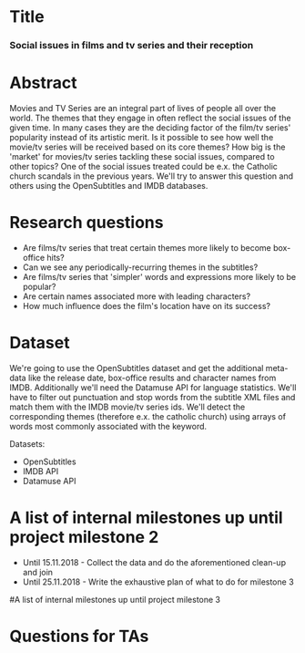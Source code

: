 # Title
### Social issues in films and tv series and their reception

# Abstract
Movies and TV Series are an integral part of lives of people all over the world. The themes that they engage in often reflect the social issues of the given time. In many cases they are the deciding factor of the film/tv series' popularity instead of its artistic merit. Is it possible to see how well the movie/tv series will be received based on its core themes? How big is the 'market' for movies/tv series tackling these social issues, compared to other topics? One of the social issues treated could be e.x. the Catholic church scandals in the previous years. We'll try to answer this question and others using the OpenSubtitles and IMDB databases.

# Research questions
* Are films/tv series that treat certain themes more likely to become box-office hits?
* Can we see any periodically-recurring themes in the subtitles?
* Are films/tv series that 'simpler' words and expressions more likely to be popular?
* Are certain names associated more with leading characters?
* How much influence does the film's location have on its success?

# Dataset
We're going to use the OpenSubtitles dataset and get the additional meta-data like the release date, box-office results and character names from IMDB. Additionally we'll need the Datamuse API for language statistics.  We'll have to filter out punctuation and stop words from the subtitle XML files and match them with the IMDB movie/tv series ids. We'll detect the corresponding themes (therefore e.x. the catholic church) using arrays of words most commonly associated with the keyword.

Datasets:
* OpenSubtitles
* IMDB API
* Datamuse API

# A list of internal milestones up until project milestone 2
* Until 15.11.2018 - Collect the data and do the aforementioned clean-up and join
* Until 25.11.2018 - Write the exhaustive plan of what to do for milestone 3

#A list of internal milestones up until project milestone 3


# Questions for TAs
